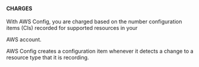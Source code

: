 #### CHARGES


With AWS Config, you are charged based on the number configuration items (CIs) recorded for supported resources in your

AWS account.


AWS Config creates a configuration item whenever it detects a change to a resource type that it is recording.

